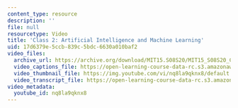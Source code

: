 ```yaml
---
content_type: resource
description: ''
file: null
resourcetype: Video
title: 'Class 2: Artificial Intelligence and Machine Learning'
uid: 17d6379e-5ccb-839c-5bdc-6630a010baf2
video_files:
  archive_url: https://archive.org/download/MIT15.S08S20/MIT15_S08S20_Class02_300k.mp4
  video_captions_file: https://open-learning-course-data-rc.s3.amazonaws.com/15-s08-fintech-shaping-the-financial-world-spring-2020/7d1bea1b0bae5c21bd53e1e8e4451dea_nq8la9qknx8.vtt
  video_thumbnail_file: https://img.youtube.com/vi/nq8la9qknx8/default.jpg
  video_transcript_file: https://open-learning-course-data-rc.s3.amazonaws.com/15-s08-fintech-shaping-the-financial-world-spring-2020/6474996d4f560535326ff1a711dfd3b1_nq8la9qknx8.pdf
video_metadata:
  youtube_id: nq8la9qknx8
---
```

